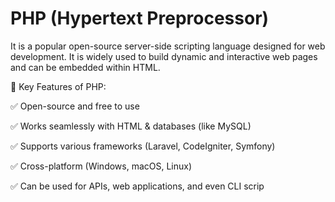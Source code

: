 # PHP (Hypertext Preprocessor) 

It is a popular open-source server-side scripting language designed for web development. It is widely used to build dynamic and interactive web pages and can be embedded within HTML.

🔹 Key Features of PHP:

✅ Open-source and free to use

✅ Works seamlessly with HTML & databases (like MySQL)

✅ Supports various frameworks (Laravel, CodeIgniter, Symfony)

✅ Cross-platform (Windows, macOS, Linux)

✅ Can be used for APIs, web applications, and even CLI scrip